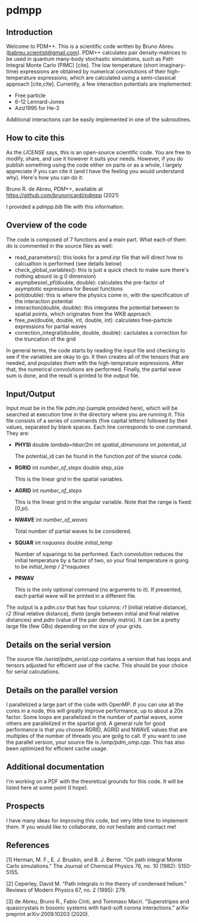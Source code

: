 # pdmpp

## Introduction
Welcome to PDM++. This is a scientific code written by Bruno Abreu (babreu.scientist@gmail.com).
PDM++ calculates pair density-matrices to be used in quantum many-body stochastic simulations, such as Path Integral Monte Carlo (PIMC) [cite].
The low temperature (short imaginary-time) expressions are obtained by numerical convolutions of their high-temperature expressions, which are calculated using a semi-classical approach [cite,cite]. 
Currently, a few interaction potentials are implemented:
- Free particle
- 6-12 Lennard-Jones
- Aziz1995 for He-3

Additional interactions can be easily implemented in one of the subroutines.

## How to cite this
As the *LICENSE* says, this is an open-source scientific code. You are free to modify, share, and use it however it suits your needs. However, if you do publish something using the code either on parts or as a whole, I largely appreciate if you can cite it (and I have the feeling you would understand why). Here's how you can do it:

Bruno R. de Abreu, *PDM++*, available at https://github.com/brunoricardi/pdmpp (2021)

I provided a *pdmpp.bib* file with this information.


## Overview of the code
The code is composed of 7 functions and a main part. What each of them do is commented in the source files as well:
- read_parameters(): this looks for a *pmd.inp* file that will direct how to calcualtion is performed (see details below)
- check_global_variables(): this is just a quick check to make sure there's nothing absurd (e.g 0 dimension)
- asympbessel_pf(double, double): calculates the pre-factor of asymptotic expressions for Bessel functions
- pot(double): this is where the physics come in, with the specification of the interaction potential
- interaction(double, double): this integrates the potential between to spatial points, which originates from the WKB approach
- free_pw(double, double, int, double, int): calculates free-particle expressions for partial waves
- correction_integral(double, double, double): caclulates a correction for the truncation of the grid

In general terms, the code starts by reading the input file and checking to see if the variables are okay to go. 
It then creates all of the tensors that are needed, and populates them with the high-temprature expressions. After that, the numerical convolutions are performed. Finally, the partial wave sum is done, and the result is printed to the output file.

## Input/Output
Input must be in the file *pdm.inp* (sample provided here), which will be searched at execution time in the directory where you are running it. This file consists of a series of commands (five capital letters) followed by their values, separated by blank spaces. Each line corresponds to one command. They are:
- **PHYSI** double *lambda=hbar/2m* int *spatial_dimensions* int *potential_id*
  
  The potential_id can be found in the function *pot* of the source code.
- **RGRID** int *number_of_steps* double *step_size*
  
  This is the linear grid in the spatial variables. 
- **AGRID** int *number_of_steps*
  
  This is the linear grid in the angular variable. Note that the range is fixed: [0,pi).
- **NWAVE** int *number_of_waves*
  
  Total number of partial waves to be considered.
- **SQUAR** int *nsquares* double *initial_temp*
  
  Number of squarings to be performed. Each convolution reduces the initial temperature by a factor of two, so your final temperature is going to be *initial_temp* / 2^*nsquares*
- **PRWAV**
  
  This is the only optional command (no arguments to it). If presented, each partial wave will be printed in a different file.

The output is a *pdm.csv* that has four columns: *r1* (initial relative distance), *r2* (final relative distance), *theta* (angle between initial and final relative distances) and *pdm* (value of the pair density matrix). It can be a pretty large file (few GBs) depending on the size of your grids.



## Details on the serial version
The source file */serial/pdm_serial.cpp* contains a version that has loops and tensors adjusted for efficient use of the cache. This should be your choice for serial calculations. 


## Details on the parallel version
I parallelized a large part of the code with OpenMP. If you can use all the cores in a node, this will greatly improve performance, up to about a 20x factor. Some loops are parallelized in the number of partial waves, some others are parallelized in the spartial grid. A general rule for good performance is that you choose RGRID, AGRID and NWAVE values that are multiples of the number of threads you are goilg to call. If you want to use the parallel version, your source file is */omp/pdm_omp.cpp*. This has also been optimized for efficient cache usage.

## Additional documentation
I'm working on a PDF with the theoretical grounds for this code. It will be listed here at some point (I hope).

## Prospects
I have many ideas for improving this code, but very little time to implement them. If you would like to collaborate, do not hesitate and contact me!


## References
[1] Herman, M. F., E. J. Bruskin, and B. J. Berne. "On path integral Monte Carlo simulations." The Journal of Chemical Physics 76, no. 10 (1982): 5150-5155.

[2] Ceperley, David M. "Path integrals in the theory of condensed helium." Reviews of Modern Physics 67, no. 2 (1995): 279.

[3] de Abreu, Bruno R., Fabio Cinti, and Tommaso Macrì. "Superstripes and quasicrystals in bosonic systems with hard-soft corona interactions." arXiv preprint arXiv:2009.10203 (2020).
